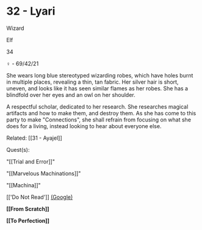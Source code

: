# 32 - Lyari

Wizard

Elf

34

♀ - 69/42/21

She wears long blue stereotyped wizarding robes, which have holes burnt in multiple places, revealing a thin, tan fabric. Her silver hair is short, uneven, and looks like it has seen similar flames as her robes. She has a blindfold over her eyes and an owl on her shoulder.

  

A respectful scholar, dedicated to her research. She researches magical artifacts and how to make them, and destroy them. As she has come to this party to make "Connections", she shall refrain from focusing on what she does for a living, instead looking to hear about everyone else.

Related: [[31 - Ayajel]]

Quest(s):

"[[Trial and Error]]"

"[[Marvelous Machinations]]"

"[[Machina]]"

[['Do Not Read']] [(Google)](https://docs.google.com/document/d/1fcwgJhFU8ba0acXVitmqSb8QSjLSsRR6yprGEF4dDeY/edit?usp=sharing)

**[[From Scratch]]**

**[[To Perfection]]**
